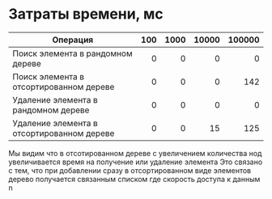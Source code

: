 # Затраты времени, мс

| Операция                                   | 100 | 1000 | 10000 | 100000 |
|--------------------------------------------|----:|-----:|------:|-------:|
| Поиск элемента в рандомном дереве          |   0 |    0 |     0 |      0 |
| Поиск элемента в отсортированном дереве    |   0 |    0 |     0 |    142 |
| Удаление элемента в рандомном дереве       |   0 |    0 |     0 |      0 |
| Удаление элемента в отсортированном дереве |   0 |    0 |    15 |    125 |

Мы видим что в отсотированном дереве с увеличением количества нод увеличивается время на получение или удаление элемента
Это связано с тем, что при добавлении сразу в отсортированном виде элементов дерево получается связанным списком где скорость доступа к данным n